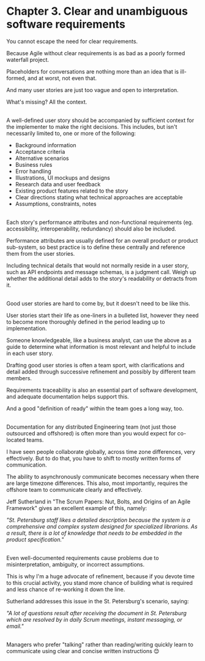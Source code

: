 # Chapter 3. Clear and unambiguous software requirements

You cannot escape the need for clear requirements. 

Because Agile without clear requirements is as bad as a poorly formed waterfall project. 

Placeholders for conversations are nothing more than an idea that is ill-formed, and at worst, not even that.

And many user stories are just too vague and open to interpretation. 

What's missing? All the context.<br/><br/>


A well-defined user story should be accompanied by sufficient context for the implementer to make the right decisions. This includes, but isn't necessarily limited to, one or more of the following:

- Background information
- Acceptance criteria 
- Alternative scenarios
- Business rules
- Error handling
- Illustrations, UI mockups and designs
- Research data and user feedback
- Existing product features related to the story
- Clear directions stating what technical approaches are acceptable
- Assumptions, constraints, notes<br/><br/>


Each story's performance attributes and non-functional requirements (eg. accessibility, interoperability, redundancy) should also be included. 

Performance attributes are usually defined for an overall product or product sub-system, so best practice is to define these centrally and reference them from the user stories. 

Including technical details that would not normally reside in a user story, such as API endpoints and message schemas, is a judgment call. Weigh up whether the additional detail adds to the story's readability or detracts from it.<br/><br/>


Good user stories are hard to come by, but it doesn't need to be like this.

User stories start their life as one-liners in a bulleted list, however they need to become more thoroughly defined in the period leading up to implementation.

Someone knowledgeable, like a business analyst, can use the above as a guide to determine what information is most relevant and helpful to include in each user story. 

Drafting good user stories is often a team sport, with clarifications and detail added through successive refinement and possibly by different team members.

Requirements traceability is also an essential part of software development, and adequate documentation helps support this. 

And a good "definition of ready" within the team goes a long way, too.<br/><br/>


Documentation for any distributed Engineering team (not just those outsourced and offshored) is often more than you would expect for co-located teams. 

I have seen people collaborate globally, across time zone differences, very effectively. But to do that, you have to shift to mostly written forms of communication.

The ability to asynchronously communicate becomes necessary when there are large timezone differences. This also, most importantly, requires the offshore team to communicate clearly and effectively. 

Jeff Sutherland in "The Scrum Papers: Nut, Bolts, and Origins of an Agile Framework" gives an excellent example of this, namely:

*"St. Petersburg staff likes a detailed description because the system is a comprehensive and complex system designed for specialized librarians. As a result, there is a lot of knowledge that needs to be embedded in the product specification."*<br/><br/>


Even well-documented requirements cause problems due to misinterpretation, ambiguity, or incorrect assumptions. 

This is why I'm a huge advocate of refinement, because if you devote time to this crucial activity, you stand more chance of building what is required and less chance of re-working it down the line. 

Sutherland addresses this issue in the St. Petersburg's scenario, saying:

*"A lot of questions result after receiving the document in St. Petersburg which are resolved by in daily Scrum meetings, instant messaging, or email."*<br/><br/>


Managers who prefer "talking" rather than reading/writing quickly learn to communicate using clear and concise written instructions 😊
